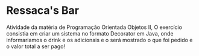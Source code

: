 # Ressaca's Bar
Atividade da matéria de Programação Orientada Objetos II,
O exercício consistia em criar um sistema no formato Decorator em Java, 
onde informariamos o drink e os adicionais e o será mostrado o que foi 
pedido e o valor total a ser pago!
